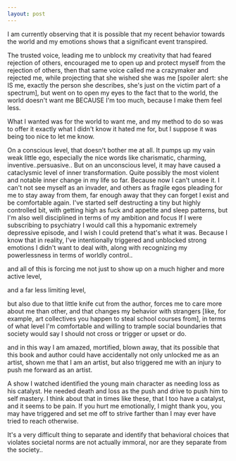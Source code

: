 ```yaml
---
layout: post
---
```


I am currently observing that it is possible that my recent behavior towards the world and my emotions shows that a significant event transpired.

The trusted voice, leading me to unblock my creativity that had feared rejection of others, encouraged me to open up and protect myself from the rejection of others,
then that same voice called me a crazymaker and rejected me, while projecting that she wished she was me [spoiler alert: she IS me, exactly the person she describes,
she's just on the victim part of a spectrum], but went on to open my eyes to the fact that to the world, the world doesn't want me BECAUSE I'm too much, because I make them feel less.

What I wanted was for the world to want me, and my method to do so was to offer it exactly what I didn't know it hated me for, but I suppose it was being too nice to let me know.

On a conscious level, that doesn't bother me at all. It pumps up my vain weak little ego, especially the nice words like charismatic, charming, inventive..persuasive..
But on an unconscious level, it may have caused a cataclysmic level of inner transformation. Quite possibly the most violent and notable inner change in my life so far.
Because now I can't unsee it. I can't not see myself as an invader, and others as fragile egos pleading for me to stay away from them, far enough away that they can forget I exist and be comfortable again.
I've started self destructing a tiny but highly controlled bit, with getting high as fuck and appetite and sleep patterns, but I'm also well disciplined in terms of my ambition and focus
If  I were subscribing to psychiatry I would call this a hypomanic extremely depressive episode, and I wish I could pretend that's what it was. Because I know that in reality,
I've intentionally triggered and unblocked strong emotions I didn't want to deal with, along with recognizing my powerlessness in terms of worldly control..

and all of this is forcing me not just to show up on a much higher and more active level,

and a far less limiting level,

but also due to that little knife cut from the author, forces me to care more about me than other, and that changes my behavior with strangers [like, for example, art collectives you happen to steal school courses from],
in terms of what level I'm comfortable and willing to trample social boundaries that society would say I should not cross or trigger or upset or do.

and in this way I am amazed, mortified, blown away, that its possible that this book and author could have accidentally not only unlocked me as an artist, shown me that I am an artist,
 but also triggered me with an injury to push me forward as an artist.

A show I watched identified the young main character as needing loss as his catalyst. He needed death and loss as the push and drive to push him to self mastery.
I think about that in times like these, that I too have a catalyst, and it seems to be pain.
If you hurt me emotionally, I might thank you, you may have triggered and set me off to strive farther than I may ever have tried to reach otherwise.

It's a very difficult thing to separate and identify that behavioral choices that violates societal norms are not actually immoral, nor are they separate from the society..
